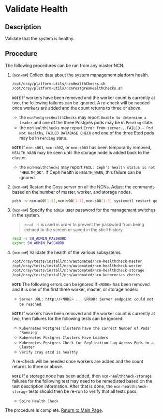 # Validate Health

## Description

Validate that the system is healthy.

## Procedure

The following procedures can be run from any master NCN.

1. (`ncn-m#`) Collect data about the system management platform health.

   ```bash
   /opt/cray/platform-utils/ncnHealthChecks.sh
   /opt/cray/platform-utils/ncnPostgresHealthChecks.sh
   ```

   **`NOTE`**
   If workers have been removed and the worker count is currently at two, the following failures can be ignored. A re-check will be needed once workers are added and the count returns to three or above.
   - the `ncnPostgresHealthChecks` may report `Unable to determine a leader` and one of the three Postgres pods may be in `Pending` state.
   - the `ncnHealthChecks` may report `Error from server...FAILED - Pod Not Healthy`, `FAILED DATABASE CHECK` and one of the three Etcd pods may be in `Pending` state.

   **`NOTE`**
   If `ncn-s001`, `ncn-s002`, or `ncn-s003` has been temporarily removed, `HEALTH_WARN` may be seen until the storage node is added back to the cluster.
   - the `ncnHealthChecks` may report `FAIL: Ceph's health status is not "HEALTH_OK"`. If Ceph health is `HEALTH_WARN`, this failure can be ignored.

1. (`ncn-m#`) Restart the Goss server on all the NCNs. Adjust the commands based on the number of master, worker, and storage nodes.

   ```bash
   pdsh -w ncn-m00[1-3],ncn-w00[1-3],ncn-s00[1-3] systemctl restart goss-servers
   ```

1. (`ncn-m#`) Specify the `admin` user password for the management switches in the system.

   > `read -s` is used in order to prevent the password from being echoed to the screen or saved in the shell history.

    ```bash
    read -s SW_ADMIN_PASSWORD
    export SW_ADMIN_PASSWORD
    ```

1. (`ncn-m#`) Validate the health of the various subsystems.

   ```bash
   /opt/cray/tests/install/ncn/automated/ncn-healthcheck-master
   /opt/cray/tests/install/ncn/automated/ncn-healthcheck-worker
   /opt/cray/tests/install/ncn/automated/ncn-healthcheck-storage
   /opt/cray/tests/install/ncn/automated/ncn-kubernetes-checks 
   ```

   **`NOTE`**
   The following errors can be ignored if `<NODE>` has been removed and it is one of the first three worker, master, or storage nodes:
   - `Server URL: http://<NODE> ... ERROR: Server endpoint could not be reached`.

   **`NOTE`**
   If workers have been removed and the worker count is currently at two, then failures for the following tests can be ignored:
   - `Kubernetes Postgres Clusters have the Correct Number of Pods 'Running'`
   - `Kubernetes Postgres Clusters Have Leaders`
   - `Kubernetes Postgres Check for Replication Lag Across Pods in a Cluster`
   - `Verify cray etcd is healthy`

   A re-check will be needed once workers are added and the count returns to three or above.

   **`NOTE`**
   If a storage node has been added, then `ncn-healthcheck-storage` failures for the following test may need to be remediated based on the test description information.
   After that is done, the `ncn-healthcheck-storage` tests should then be re-run to verify that all tests pass.
   - `Spire Health Check`

The procedure is complete. [Return to Main Page](Add_Remove_Replace_NCNs.md).
